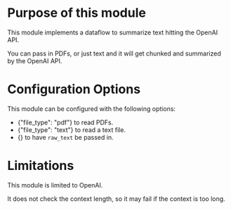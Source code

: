 # Purpose of this module

This module implements a dataflow to summarize text hitting the OpenAI API.

You can pass in PDFs, or just text and it will get chunked and summarized by the OpenAI API.

# Configuration Options
This module can be configured with the following options:
 - {"file_type":  "pdf"} to read PDFs.
 - {"file_type":  "text"} to read a text file.
 - {} to have `raw_text` be passed in.

# Limitations

This module is limited to OpenAI.

It does not check the context length, so it may fail if the context is too long.
